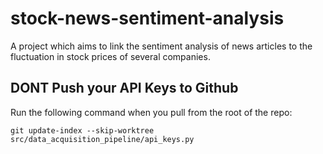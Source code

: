 # stock-news-sentiment-analysis
A project which aims to link the sentiment analysis of news articles to the fluctuation in stock prices of several companies.


## DONT Push your API Keys to Github
Run the following command when you pull from the root of the repo:

```git update-index --skip-worktree src/data_acquisition_pipeline/api_keys.py```


